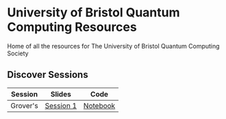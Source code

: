 # University of Bristol Quantum Computing Resources

Home of all the resources for The University of Bristol Quantum Computing Society

## Discover Sessions

|Session | Slides | Code |
|:-:|:-:|:-:|
| Grover's | [Session 1](/discover-sessions/slides/session-1.pptx) |[Notebook](/discover-sessions/code/grovers.ipynb)|
